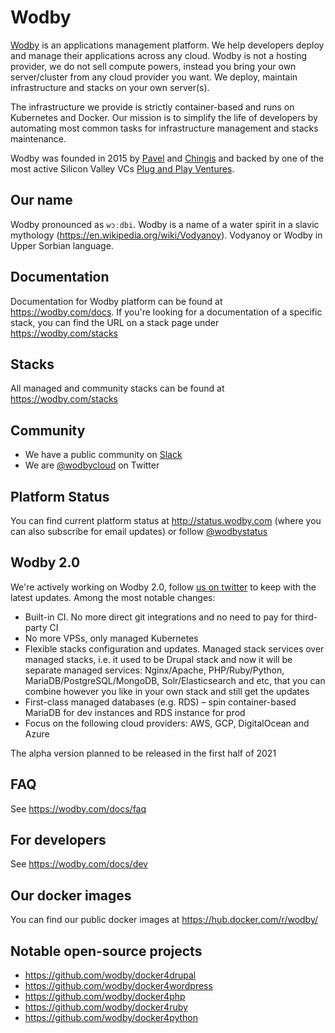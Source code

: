 # Wodby

[Wodby](https://wodby.com) is an applications management platform. We help developers deploy and manage their applications across any cloud. Wodby is not a hosting provider, we do not sell compute powers, instead you bring your own server/cluster from any cloud provider you want. We deploy, maintain infrastructure and stacks on your own server(s). 

The infrastructure we provide is strictly container-based and runs on Kubernetes and Docker. Our mission is to simplify the life of developers by automating most common tasks for infrastructure management and stacks maintenance. 

Wodby was founded in 2015 by [Pavel](https://github.com/PavelPrischepa) and [Chingis](https://github.com/csandanov) and backed by one of the most active Silicon Valley VCs [Plug and Play Ventures](https://www.plugandplaytechcenter.com/ventures).

## Our name

Wodby pronounced as `wɔːdbi`. Wodby is a name of a water spirit in a slavic mythology (https://en.wikipedia.org/wiki/Vodyanoy). Vodyanoy or Wodby in Upper Sorbian language.

## Documentation

Documentation for Wodby platform can be found at https://wodby.com/docs. If you're looking for a documentation of a specific stack, you can find the URL on a stack page under https://wodby.com/stacks

## Stacks

All managed and community stacks can be found at https://wodby.com/stacks

## Community

- We have a public community on [Slack](https://slack.wodby.com)
- We are [@wodbycloud](https://twitter.com/wodbycloud) on Twitter

## Platform Status

You can find current platform status at http://status.wodby.com (where you can also subscribe for email updates) or follow [@wodbystatus](https://twitter.com/wodbystatus)

## Wodby 2.0

We're actively working on Wodby 2.0, follow [us on twitter](https://twitter.com/wodbycloud) to keep with the latest updates. Among the most notable changes:
- Built-in CI. No more direct git integrations and no need to pay for third-party CI
- No more VPSs, only managed Kubernetes 
- Flexible stacks configuration and updates. Managed stack services over managed stacks, i.e. it used to be Drupal stack and now it will be separate managed services: Nginx/Apache, PHP/Ruby/Python, MariaDB/PostgreSQL/MongoDB, Solr/Elasticsearch and etc, that you can combine however you like in your own stack and still get the updates
- First-class managed databases (e.g. RDS) – spin container-based MariaDB for dev instances and RDS instance for prod
- Focus on the following cloud providers: AWS, GCP, DigitalOcean and Azure

The alpha version planned to be released in the first half of 2021

## FAQ

See https://wodby.com/docs/faq

## For developers

See https://wodby.com/docs/dev

## Our docker images

You can find our public docker images at https://hub.docker.com/r/wodby/

## Notable open-source projects

- https://github.com/wodby/docker4drupal
- https://github.com/wodby/docker4wordpress
- https://github.com/wodby/docker4php
- https://github.com/wodby/docker4ruby
- https://github.com/wodby/docker4python
